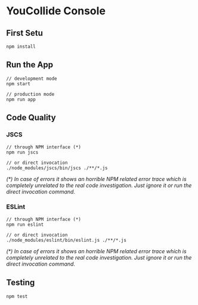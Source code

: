 # YouCollide Console

## First Setu

	npm install

## Run the App

	// development mode
	npm start
	
	// production mode
	npm run app

## Code Quality

### JSCS

	// through NPM interface (*)
	npm run jscs
	
	// or direct invocation
	./node_modules/jscs/bin/jscs ./**/*.js

_(*) In case of errors it shows an horrible NPM related error trace which is completely unrelated to the real code investigation. Just ignore it or run the direct invocation command._

### ESLint

	// through NPM interface (*)
	npm run eslint
	
	// or direct invocation
	./node_modules/eslint/bin/eslint.js ./**/*.js

_(*) In case of errors it shows an horrible NPM related error trace which is completely unrelated to the real code investigation. Just ignore it or run the direct invocation command._

## Testing

	npm test